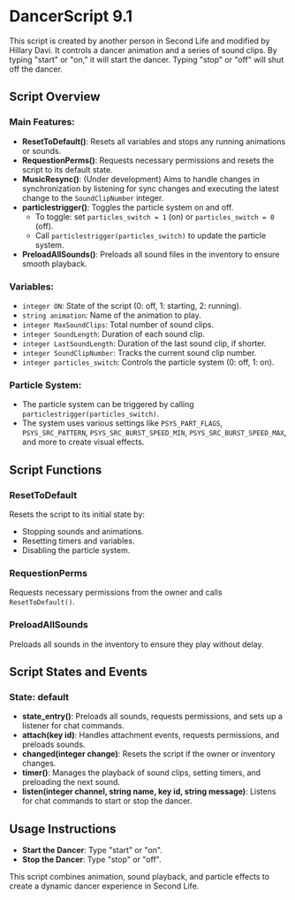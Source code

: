 # DancerScript 9.1

This script is created by another person in Second Life and modified by Hillary Davi. It controls a dancer animation and a series of sound clips. By typing "start" or "on," it will start the dancer. Typing "stop" or "off" will shut off the dancer.

## Script Overview

### Main Features:
- **ResetToDefault()**: Resets all variables and stops any running animations or sounds.
- **RequestionPerms()**: Requests necessary permissions and resets the script to its default state.
- **MusicResync()**: (Under development) Aims to handle changes in synchronization by listening for sync changes and executing the latest change to the `SoundClipNumber` integer.
- **particlestrigger()**: Toggles the particle system on and off.
  - To toggle: set `particles_switch = 1` (on) or `particles_switch = 0` (off).
  - Call `particlestrigger(particles_switch)` to update the particle system.
- **PreloadAllSounds()**: Preloads all sound files in the inventory to ensure smooth playback.

### Variables:
- `integer ON`: State of the script (0: off, 1: starting, 2: running).
- `string animation`: Name of the animation to play.
- `integer MaxSoundClips`: Total number of sound clips.
- `integer SoundLength`: Duration of each sound clip.
- `integer LastSoundLength`: Duration of the last sound clip, if shorter.
- `integer SoundClipNumber`: Tracks the current sound clip number.
- `integer particles_switch`: Controls the particle system (0: off, 1: on).

### Particle System:
- The particle system can be triggered by calling `particlestrigger(particles_switch)`.
- The system uses various settings like `PSYS_PART_FLAGS`, `PSYS_SRC_PATTERN`, `PSYS_SRC_BURST_SPEED_MIN`, `PSYS_SRC_BURST_SPEED_MAX`, and more to create visual effects.

## Script Functions

### ResetToDefault
Resets the script to its initial state by:
- Stopping sounds and animations.
- Resetting timers and variables.
- Disabling the particle system.

### RequestionPerms
Requests necessary permissions from the owner and calls `ResetToDefault()`.

### PreloadAllSounds
Preloads all sounds in the inventory to ensure they play without delay.

## Script States and Events

### State: default
- **state_entry()**: Preloads all sounds, requests permissions, and sets up a listener for chat commands.
- **attach(key id)**: Handles attachment events, requests permissions, and preloads sounds.
- **changed(integer change)**: Resets the script if the owner or inventory changes.
- **timer()**: Manages the playback of sound clips, setting timers, and preloading the next sound.
- **listen(integer channel, string name, key id, string message)**: Listens for chat commands to start or stop the dancer.

## Usage Instructions
- **Start the Dancer**: Type "start" or "on".
- **Stop the Dancer**: Type "stop" or "off".

This script combines animation, sound playback, and particle effects to create a dynamic dancer experience in Second Life.
